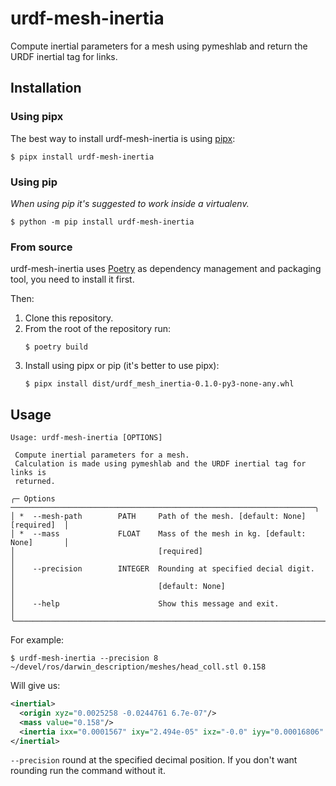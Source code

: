 # urdf-mesh-inertia

Compute inertial parameters for a mesh using pymeshlab and return the URDF
inertial tag for links.


## Installation

### Using pipx

The best way to install urdf-mesh-inertia is using [pipx](https://pypa.github.io/pipx/):
```console
$ pipx install urdf-mesh-inertia
```

### Using pip

*When using pip it's suggested to work inside a virtualenv.*

```console
$ python -m pip install urdf-mesh-inertia
```

### From source

urdf-mesh-inertia uses [Poetry](https://python-poetry.org) as dependency
management and packaging tool, you need to install it first.

Then:

1. Clone this repository.
2. From the root of the repository run:
   ```console
   $ poetry build
   ```
3. Install using pipx or pip (it's better to use pipx):
   ```console
   $ pipx install dist/urdf_mesh_inertia-0.1.0-py3-none-any.whl
   ```

## Usage

```console
Usage: urdf-mesh-inertia [OPTIONS]

 Compute inertial parameters for a mesh.
 Calculation is made using pymeshlab and the URDF inertial tag for links is
 returned.

╭─ Options ────────────────────────────────────────────────────────────────────╮
│ *  --mesh-path        PATH     Path of the mesh. [default: None] [required]  │
│ *  --mass             FLOAT    Mass of the mesh in kg. [default: None]       │
│                                [required]                                    │
│    --precision        INTEGER  Rounding at specified decial digit.           │
│                                [default: None]                               │
│    --help                      Show this message and exit.                   │
╰──────────────────────────────────────────────────────────────────────────────╯
```

For example:

```console
$ urdf-mesh-inertia --precision 8 ~/devel/ros/darwin_description/meshes/head_coll.stl 0.158
```

Will give us:

```xml
<inertial>
  <origin xyz="0.0025258 -0.0244761 6.7e-07"/>
  <mass value="0.158"/>
  <inertia ixx="0.0001567" ixy="2.494e-05" ixz="-0.0" iyy="0.00016806" iyz="0.0" izz="0.00017144"/>
</inertial>
```

`--precision` round at the specified decimal position. If you don't want
rounding run the command without it.

